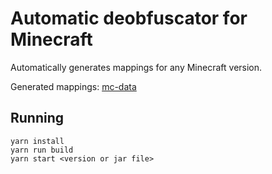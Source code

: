 # Automatic deobfuscator for Minecraft

Automatically generates mappings for any Minecraft version.

Generated mappings: [mc-data](https://github.com/skyrising/mc-data)

## Running
```shell
yarn install
yarn run build
yarn start <version or jar file>
```
